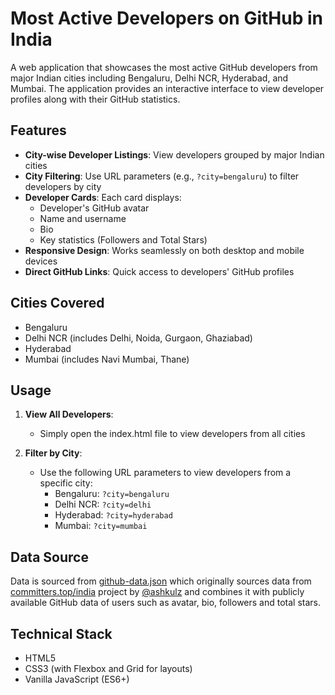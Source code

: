 # Most Active Developers on GitHub in India

A web application that showcases the most active GitHub developers from major Indian cities including Bengaluru, Delhi NCR, Hyderabad, and Mumbai. The application provides an interactive interface to view developer profiles along with their GitHub statistics.

## Features

- **City-wise Developer Listings**: View developers grouped by major Indian cities
- **City Filtering**: Use URL parameters (e.g., `?city=bengaluru`) to filter developers by city
- **Developer Cards**: Each card displays:
  - Developer's GitHub avatar
  - Name and username
  - Bio
  - Key statistics (Followers and Total Stars)
- **Responsive Design**: Works seamlessly on both desktop and mobile devices
- **Direct GitHub Links**: Quick access to developers' GitHub profiles

## Cities Covered

- Bengaluru
- Delhi NCR (includes Delhi, Noida, Gurgaon, Ghaziabad)
- Hyderabad
- Mumbai (includes Navi Mumbai, Thane)

## Usage

1. **View All Developers**:
   - Simply open the index.html file to view developers from all cities

2. **Filter by City**:
   - Use the following URL parameters to view developers from a specific city:
     - Bengaluru: `?city=bengaluru`
     - Delhi NCR: `?city=delhi`
     - Hyderabad: `?city=hyderabad`
     - Mumbai: `?city=mumbai`

## Data Source

Data is sourced from [github-data.json](https://github.com/yashrajnayak/most-active-developers-india/blob/main/public/data/github-data.json) which originally sources data from [committers.top/india](https://committers.top/india) project by [@ashkulz](https://github.com/ashkulz) and combines it with publicly available GitHub data of users such as avatar, bio, followers and total stars.

## Technical Stack

- HTML5
- CSS3 (with Flexbox and Grid for layouts)
- Vanilla JavaScript (ES6+)